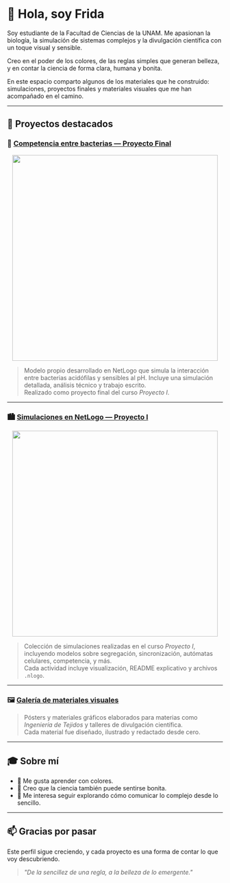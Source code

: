 # 🌸 Hola, soy Frida

Soy estudiante de la Facultad de Ciencias de la UNAM. Me apasionan la biología, la simulación de sistemas complejos y la divulgación científica con un toque visual y sensible.

Creo en el poder de los colores, de las reglas simples que generan belleza, y en contar la ciencia de forma clara, humana y bonita.

En este espacio comparto algunos de los materiales que he construido: simulaciones, proyectos finales y materiales visuales que me han acompañado en el camino.

---

## 🤖 Proyectos destacados

### 🧫 [Competencia entre bacterias — Proyecto Final](https://github.com/FridaVargas/COMPETENCIA-BACTERIAS-MBA)

<p align="center">
  <a href="https://github.com/FridaVargas/COMPETENCIA-BACTERIAS-MBA">
    <img src="https://github.com/FridaVargas/COMPETENCIA-BACTERIAS-MBA/raw/main/GIFsEscenarios/Escenario1.gif" width="480"/>
  </a>
</p>

> Modelo propio desarrollado en NetLogo que simula la interacción entre bacterias acidófilas y sensibles al pH. Incluye una simulación detallada, análisis técnico y trabajo escrito.  
> Realizado como proyecto final del curso *Proyecto I*.

---

### 🏙️ [Simulaciones en NetLogo — Proyecto I](https://github.com/FridaVargas/ProyectoMBA)

<p align="center">
  <a href="https://github.com/FridaVargas/ProyectoMBA">
    <img src="GIFs/SchellingGrupos.gif" width="480"/>
  </a>
</p>

> Colección de simulaciones realizadas en el curso *Proyecto I*, incluyendo modelos sobre segregación, sincronización, autómatas celulares, competencia, y más.  
> Cada actividad incluye visualización, README explicativo y archivos `.nlogo`.

---

### 🖼️ [Galería de materiales visuales](https://github.com/FridaVargas/posters-divulgacion)

> Pósters y materiales gráficos elaborados para materias como *Ingeniería de Tejidos* y talleres de divulgación científica.  
> Cada material fue diseñado, ilustrado y redactado desde cero.

---

## 🎓 Sobre mí

- 🌈 Me gusta aprender con colores.  
- 🌱 Creo que la ciencia también puede sentirse bonita.  
- 🧠 Me interesa seguir explorando cómo comunicar lo complejo desde lo sencillo.

---

## 📫 Gracias por pasar

Este perfil sigue creciendo, y cada proyecto es una forma de contar lo que voy descubriendo.  

> *"De la sencillez de una regla, a la belleza de lo emergente."*
